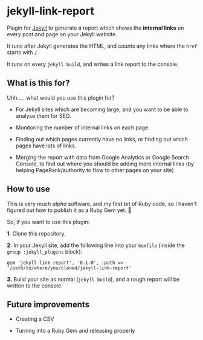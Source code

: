 # jekyll-link-report

Plugin for [Jekyll][jekyll] to generate a report which shows the **internal links** on every post and page on your Jekyll website.

It runs after Jekyll generates the HTML, and counts any links where the `href` starts with `/`.

It runs on every `jekyll build`, and writes a link report to the console.

## What is this for?

Uhh..... what would you use this plugin for?

- For Jekyll sites which are becoming large, and you want to be able to analyse them for SEO.

- Monitoring the number of internal links on each page.

- Finding out which pages currently have no links, or finding out which pages have lots of links.

- Merging the report with data from Google Analytics or Google Search Console, to find out where you should be adding more internal links (by helping PageRank/authority to flow to other pages on your site)

## How to use

This is very much _alpha_ software, and my first bit of Ruby code, so I haven't figured out how to publish it as a Ruby Gem yet. 🤡

So, if you want to use this plugin:

**1.** Clone this repository.

**2.** In your Jekyll site, add the following line into your `Gemfile` (inside the `group :jekyll_plugins` block):

```
gem 'jekyll-link-report', '0.1.0', :path => '/path/to/where/you/cloned/jekyll-link-report'
```

**3.** Build your site as normal (`jekyll build`), and a rough report will be written to the console.

## Future improvements

- Creating a CSV

- Turning into a Ruby Gem and releasing properly


[jekyll]: https://jekyllrb.com/
